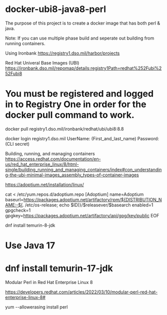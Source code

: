 # docker-ubi8-java8-perl

The purpose of this project is to create a docker image that has both perl & java.

Note: If you can use multiple phase build and seperate out building from running containers.

Using Ironbank
https://registry1.dso.mil/harbor/projects 

Red Hat Univeral Base Images (UBI) 
https://ironbank.dso.mil/repomap/details;registry1Path=redhat%252Fubi%252Fubi8 

# You must be registered and logged in to Registry One in order for the docker pull command to work.
docker pull registry1.dso.mil/ironbank/redhat/ubi/ubi8:8.8


docker login registry1.dso.mil
UserName: (First_and_last_name)
Password: (CLI secret)



Building, running, and managing containers
https://access.redhat.com/documentation/en-us/red_hat_enterprise_linux/8/html-single/building_running_and_managing_containers/index#con_understanding-the-ubi-minimal-images_assembly_types-of-container-images 



https://adoptium.net/installation/linux/

cat <<EOF > /etc/yum.repos.d/adoptium.repo
[Adoptium]
name=Adoptium
baseurl=https://packages.adoptium.net/artifactory/rpm/${DISTRIBUTION_NAME:-$(. /etc/os-release; echo $ID)}/\$releasever/\$basearch
enabled=1
gpgcheck=1
gpgkey=https://packages.adoptium.net/artifactory/api/gpg/key/public
EOF

dnf install temurin-8-jdk

# Use Java 17 
# dnf install temurin-17-jdk


Modular Perl in Red Hat Enterprise Linux 8

https://developers.redhat.com/articles/2022/03/10/modular-perl-red-hat-enterprise-linux-8# 

yum --allowerasing install perl